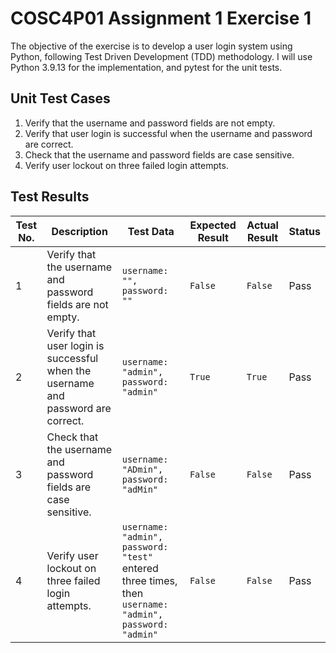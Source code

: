 # COSC4P01 Assignment 1 Exercise 1

The objective of the exercise is to develop a user login system using Python, following Test Driven Development (TDD) methodology. I will use Python 3.9.13 for the implementation, and pytest for the unit tests.

## Unit Test Cases

1. Verify that the username and password fields are not empty.
2. Verify that user login is successful when the username and password are correct.
3. Check that the username and password fields are case sensitive.
4. Verify user lockout on three failed login attempts.

## Test Results

Test No. | Description | Test Data | Expected Result | Actual Result | Status
--- | --- | --- | --- | --- | ---
1 | Verify that the username and password fields are not empty. | `username: "", password: ""` | `False` | `False` | Pass
2 | Verify that user login is successful when the username and password are correct. | `username: "admin", password: "admin"` | `True` | `True` | Pass
3 | Check that the username and password fields are case sensitive. | `username: "ADmin", password: "adMin"` | `False` | `False` | Pass
4 | Verify user lockout on three failed login attempts. | `username: "admin", password: "test"` entered three times, then `username: "admin", password: "admin"` | `False` | `False` | Pass